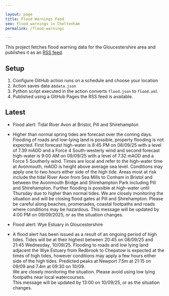 ```yaml
---

layout: page
title: Flood Warnings Feed
seo: flood warnings in Cheltenham
permalink: /flood-warnings

---
```


This project fetches flood warning data for the Gloucestershire area and publishes it as an [RSS feed](/flood.xml).

## Setup

1. Configure GitHub action runs on a schedule and choose your location
2. Action saves data as`data.json`
3. Python script executed in the action converts `flood.json` to `flood.xml`
4. Published using a GitHub Pages the RSS feed is available.

## Latest

<!-- flood_marker starts -->
- Flood alert: Tidal River Avon at Bristol, Pill and Shirehampton
- Higher than normal spring tides are forecast over the coming days. Flooding of roads and low-lying land is possible, property flooding is not expected.
First forecast high-water is 8:45 PM on 08/09/25 with a level of 7.39 mAOD and a Force 4 South-westerly wind and second forecast high-water is 9:00 AM on 09/09/25 with a level of 7.32 mAOD and a Force 5 Southerly wind. Times are local and refer to the high-water time at Avonmouth, mAOD is height above average sea level. Conditions may apply one to two hours either side of the high tide. 
Areas most at risk include the tidal River Avon from Sea Mills to Conham in Bristol and between the Avonmouth Bridge and Shirehampton Park including Pill and Shirehampton.
Further flooding is possible at high-water until Thursday due to higher than normal tides. We are closely monitoring the situation and will be closing flood gates at Pill and Shirehampton.
Please be careful along beaches, promenades, coastal footpaths and roads where conditions may be hazardous.
This message will be updated by 4:00 PM on 09/09/2025, or as the situation changes.



- Flood alert: Wye Estuary in Gloucestershire
- A flood alert has been issued as a result of an ongoing period of high tides. Tides will be at their highest between 20:45 on 08/09/25 and 21:45 Wednesday, 10/09/25. Flooding to roads and low lying land adjacent the Wye Estuary from Redbrook to Chepstow is expected at the times of high tides, however conditions may apply a few hours either side of the high tides.
Predicted peaks at Newport 7.5m at 21:15 on 09/09 and 7.4m at 09:30 on 10/09.  
We are closely monitoring the situation.
Please avoid using low lying footpaths near local watercourses.  
This message will be updated by 13:00 on 10/09/25, or as the situation changes.

<!-- flood_marker ends -->